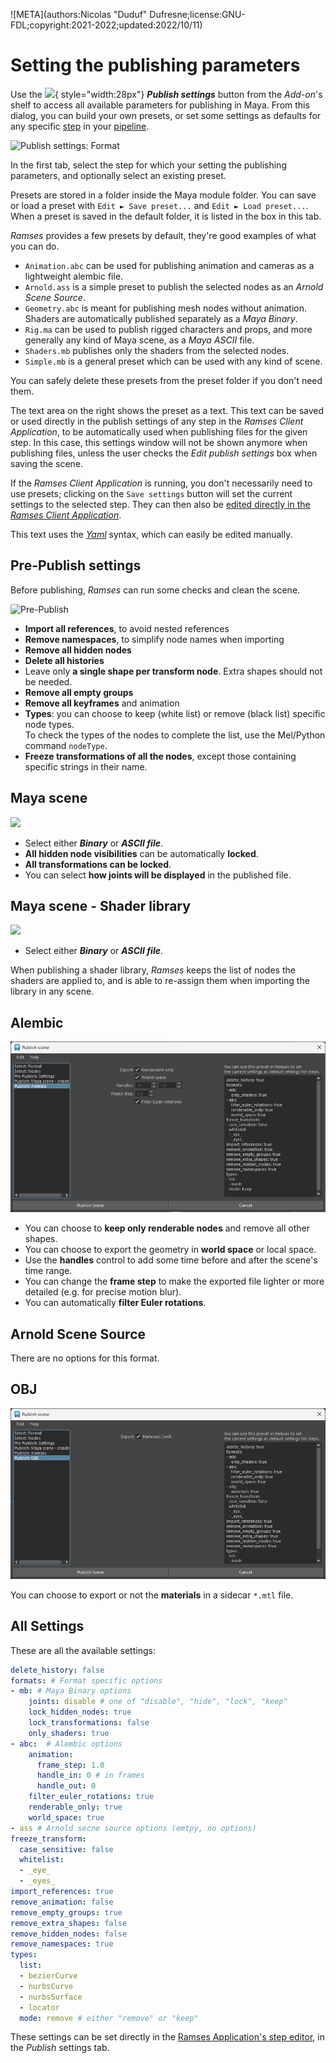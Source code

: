 ![META](authors:Nicolas "Duduf" Dufresne;license:GNU-FDL;copyright:2021-2022;updated:2022/10/11)

# Setting the publishing parameters

Use the ![](../../img/icons/rampublishsettings.png){ style="width:28px"} ***Publish settings*** button from the *Add-on*'s shelf to access all available parameters for publishing in Maya. From this dialog, you can build your own presets, or set some settings as defaults for any specific [step](../../pipeline/pipeline.md) in your [pipeline](../../pipeline/pipeline.md).

![Publish settings: Format](/img/maya/publishsettings_format.png)  

In the first tab, select the step for which your setting the publishing parameters, and optionally select an existing preset.

Presets are stored in a folder inside the Maya module folder. You can save or load a preset with `Edit ► Save preset...` and `Edit ► Load preset...`. When a preset is saved in the default folder, it is listed in the box in this tab.

*Ramses* provides a few presets by default, they're good examples of what you can do.

- `Animation.abc` can be used for publishing animation and cameras as a lightweight alembic file.
- `Arnold.ass` is a simple preset to publish the selected nodes as an *Arnold Scene Source*.
- `Geometry.abc` is meant for publishing mesh nodes without animation. Shaders are automatically published separately as a *Maya Binary*.
- `Rig.ma` can be used to publish rigged characters and props, and more generally any kind of Maya scene, as a *Maya ASCII* file.
- `Shaders.mb` publishes only the shaders from the selected nodes.
- `Simple.mb` is a general preset which can be used with any kind of scene.

You can safely delete these presets from the preset folder if you don't need them.

The text area on the right shows the preset as a text. This text can be saved or used directly in the publish settings of any step in the *Ramses Client Application*, to be automatically used when publishing files for the given step. In this case, this settings window will not be shown anymore when publishing files, unless the user checks the *Edit publish settings* box when saving the scene.

If the *Ramses Client Application* is running, you don't necessarily need to use presets; clicking on the `Save settings` button will set the current settings to the selected step. They can then also be [edited directly in the *Ramses Client Application*](../../components/client/steps.md).

This text uses the [*Yaml*](https://yaml.org/) syntax, which can easily be edited manually.

## Pre-Publish settings

Before publishing, *Ramses* can run some checks and clean the scene.

![Pre-Publish](../../img/maya/publishsettings_prebublish.png)

- **Import all references**, to avoid nested references
- **Remove namespaces**, to simplify node names when importing
- **Remove all hidden nodes**
- **Delete all histories**
- Leave only **a single shape per transform node**. Extra shapes should not be needed.
- **Remove all empty groups**
- **Remove all keyframes** and animation
- **Types**: you can choose to keep (white list) or remove (black list) specific node types.  
  To check the types of the nodes to complete the list, use the Mel/Python command `nodeType`.
- **Freeze transformations of all the nodes**, except those containing specific strings in their name.

## Maya scene

![](../../img/maya/publishsettings_maya.png)

- Select either ***Binary*** or ***ASCII file***.
- **All hidden node visibilities** can be automatically **locked**.
- **All transformations can be locked**.
- You can select **how joints will be displayed** in the published file.

## Maya scene - Shader library

![](../../img/maya/publishsettings_mayashaders.png)

- Select either ***Binary*** or ***ASCII file***.

When publishing a shader library, *Ramses* keeps the list of nodes the shaders are applied to, and is able to re-assign them when importing the library in any scene.

## Alembic

![](../../img/maya/publishsettings_alembic.png)

- You can choose to **keep only renderable nodes** and remove all other shapes.
- You can choose to export the geometry in **world space** or local space.
- Use the **handles** control to add some time before and after the scene's time range.
- You can change the **frame step** to make the exported file lighter or more detailed (e.g. for precise motion blur).
- You can automatically **filter Euler rotations**.

## Arnold Scene Source

There are no options for this format.

## OBJ

![](../../img/maya/publishsettings_obj.png)

You can choose to export or not the **materials** in a sidecar `*.mtl` file.

## All Settings

These are all the available settings:

```yaml
delete_history: false
formats: # Format specific options
- mb: # Maya Binary options
    joints: disable # one of "disable", "hide", "lock", "keep"
    lock_hidden_nodes: true
    lock_transformations: false
    only_shaders: true
- abc:  # Alembic options
    animation:
      frame_step: 1.0
      handle_in: 0 # in frames
      handle_out: 0
    filter_euler_rotations: true
    renderable_only: true
    world_space: true
- ass # Arnold secne source options (emtpy, no options)
freeze_transform: 
  case_sensitive: false
  whitelist:
  - _eye_
  - _eyes_
import_references: true
remove_animation: false
remove_empty_groups: true
remove_extra_shapes: false
remove_hidden_nodes: false
remove_namespaces: true
types:
  list:
  - bezierCurve
  - nurbsCurve
  - nurbsSurface
  - locator
  mode: remove # either "remove" or "keep"
```

These settings can be set directly in the [Ramses Application's step editor](../client/steps.md), in the *Publish* settings tab.